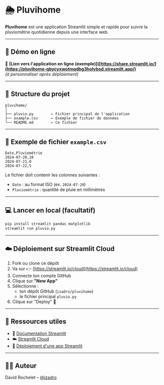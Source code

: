 
# 🌦️ Pluvihome

**Pluvihome** est une application Streamlit simple et rapide pour suivre la pluviométrie quotidienne depuis une interface web.

---

## 🚀 Démo en ligne

🔗 **[Lien vers l'application en ligne (exemple)]([https://share.streamlit.io/](https://pluvihome-qbycyxwotmqdbg3holvbsd.streamlit.app/)**  
_(à personnaliser après déploiement)_

---

## 📁 Structure du projet

```text
pluvihome/
│
├── pluvio.py        ← Fichier principal de l'application
├── example.csv      ← Exemple de fichier de données
└── README.md        ← Ce fichier
```

---

## 📄 Exemple de fichier `example.csv`

```csv
Date,Pluviométrie
2024-07-20,10
2024-07-21,0
2024-07-22,5
```

Le fichier doit contenir les colonnes suivantes :

- `Date` : au format ISO (ex. `2024-07-20`)
- `Pluviométrie` : quantité de pluie en millimètres

---

## 💻 Lancer en local (facultatif)

```bash
pip install streamlit pandas matplotlib
streamlit run pluvio.py
```

---

## ☁️ Déploiement sur Streamlit Cloud

1. Fork ou clone ce dépôt
2. Va sur 👉 [https://streamlit.io/cloud](https://streamlit.io/cloud)
3. Connecte ton compte GitHub
4. Clique sur **"New App"**
5. Sélectionne :
   - ton dépôt GitHub (`izadro/pluvihome`)
   - le fichier principal `pluvio.py`
6. Clique sur "Deploy" 🚀

---

## 🔗 Ressources utiles

- 📘 [Documentation Streamlit](https://docs.streamlit.io/)
- ☁️ [Streamlit Cloud](https://streamlit.io/cloud)
- 📄 [Déploiement d'une app Streamlit](https://docs.streamlit.io/streamlit-community-cloud/get-started/deploy-an-app)

---

## 🧑‍💻 Auteur

David Rochelet – [@izadro](https://github.com/izadro)
